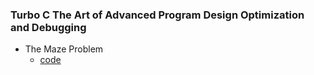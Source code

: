 ### Turbo C The Art of Advanced Program Design Optimization and Debugging
* The Maze Problem
    * [code]()
